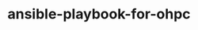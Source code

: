 ---
permalink: /engineering/projects/ansible-playbook-for-ohpc/
project_link_name: ansible-playbook-for-ohpc
project_maintainers: ''
project_stats: 'true'
project_url: https://github.com/Linaro/ansible-playbook-for-ohpc
title: ansible-playbook-for-ohpc
---